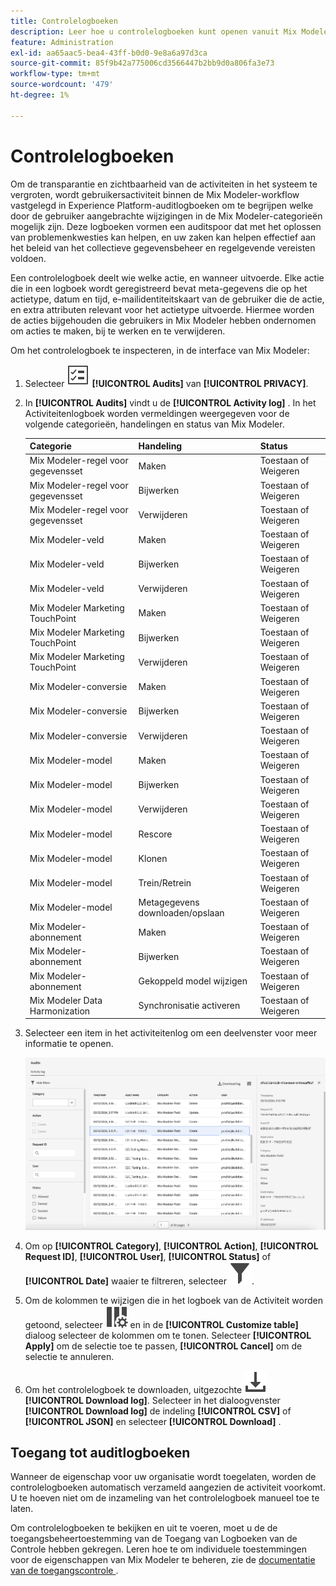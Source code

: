 ```yaml
---
title: Controlelogboeken
description: Leer hoe u controlelogboeken kunt openen vanuit Mix Modeler.
feature: Administration
exl-id: aa65aac5-bea4-43ff-b0d0-9e8a6a97d3ca
source-git-commit: 85f9b42a775006cd3566447b2bb9d0a806fa3e73
workflow-type: tm+mt
source-wordcount: '479'
ht-degree: 1%

---
```


# Controlelogboeken

Om de transparantie en zichtbaarheid van de activiteiten in het systeem te vergroten, wordt gebruikersactiviteit binnen de Mix Modeler-workflow vastgelegd in Experience Platform-auditlogboeken om te begrijpen welke door de gebruiker aangebrachte wijzigingen in de Mix Modeler-categorieën mogelijk zijn. Deze logboeken vormen een auditspoor dat met het oplossen van problemenkwesties kan helpen, en uw zaken kan helpen effectief aan het beleid van het collectieve gegevensbeheer en regelgevende vereisten voldoen.

<!-- DO WE HAVE TO ADD THIS
If you are subject to the Health Insurance Portability and Accountability Act (HIPAA) and create, receive, maintain, or transmit permitted sensitive personal data through Mix Modeler, you are responsible for executing a BAA with Adobe and licensing Healthcare Shield.
-->

Een controlelogboek deelt wie welke actie, en wanneer uitvoerde. Elke actie die in een logboek wordt geregistreerd bevat meta-gegevens die op het actietype, datum en tijd, e-mailidentiteitskaart van de gebruiker die de actie, en extra attributen relevant voor het actietype uitvoerde. Hiermee worden de acties bijgehouden die gebruikers in Mix Modeler hebben ondernomen om acties te maken, bij te werken en te verwijderen.

Om het controlelogboek te inspecteren, in de interface van Mix Modeler:

1. Selecteer ![&#x200B; Lijst van de Taak &#x200B;](/help/assets/icons/TaskList.svg) **[!UICONTROL Audits]** van **[!UICONTROL PRIVACY]**.

1. In **[!UICONTROL Audits]** vindt u de **[!UICONTROL Activity log]** . In het Activiteitenlogboek worden vermeldingen weergegeven voor de volgende categorieën, handelingen en status van Mix Modeler.

   | Categorie | Handeling | Status |
   |---|---|---|
   | Mix Modeler-regel voor gegevensset | Maken | Toestaan of Weigeren |
   | Mix Modeler-regel voor gegevensset | Bijwerken | Toestaan of Weigeren |
   | Mix Modeler-regel voor gegevensset | Verwijderen | Toestaan of Weigeren |
   | Mix Modeler-veld | Maken | Toestaan of Weigeren |
   | Mix Modeler-veld | Bijwerken | Toestaan of Weigeren |
   | Mix Modeler-veld | Verwijderen | Toestaan of Weigeren |
   | Mix Modeler Marketing TouchPoint | Maken | Toestaan of Weigeren |
   | Mix Modeler Marketing TouchPoint | Bijwerken | Toestaan of Weigeren |
   | Mix Modeler Marketing TouchPoint | Verwijderen | Toestaan of Weigeren |
   | Mix Modeler-conversie | Maken | Toestaan of Weigeren |
   | Mix Modeler-conversie | Bijwerken | Toestaan of Weigeren |
   | Mix Modeler-conversie | Verwijderen | Toestaan of Weigeren |
   | Mix Modeler-model | Maken | Toestaan of Weigeren |
   | Mix Modeler-model | Bijwerken | Toestaan of Weigeren |
   | Mix Modeler-model | Verwijderen | Toestaan of Weigeren |
   | Mix Modeler-model | Rescore | Toestaan of Weigeren |
   | Mix Modeler-model | Klonen | Toestaan of Weigeren |
   | Mix Modeler-model | Trein/Retrein | Toestaan of Weigeren |
   | Mix Modeler-model | Metagegevens downloaden/opslaan | Toestaan of Weigeren |
   | Mix Modeler-abonnement | Maken | Toestaan of Weigeren |
   | Mix Modeler-abonnement | Bijwerken | Toestaan of Weigeren |
   | Mix Modeler-abonnement | Gekoppeld model wijzigen | Toestaan of Weigeren |
   | Mix Modeler Data Harmonization | Synchronisatie activeren | Toestaan of Weigeren |


1. Selecteer een item in het activiteitenlog om een deelvenster voor meer informatie te openen.

   ![&#x200B; de Controle van Mix Modeler &#x200B;](/help/assets/mix-modeler-audit.png)

1. Om op **[!UICONTROL Category]**, **[!UICONTROL Action]**, **[!UICONTROL Request ID]**, **[!UICONTROL User]**, **[!UICONTROL Status]** of **[!UICONTROL Date]** waaier te filtreren, selecteer ![&#x200B; Filter &#x200B;](/help/assets/icons/Filter.svg).

1. Om de kolommen te wijzigen die in het logboek van de Activiteit worden getoond, selecteer ![&#x200B; Kolommen &#x200B;](/help/assets/icons/ColumnSetting.svg) en in de **[!UICONTROL Customize table]** dialoog selecteer de kolommen om te tonen. Selecteer **[!UICONTROL Apply]** om de selectie toe te passen, **[!UICONTROL Cancel]** om de selectie te annuleren.

1. Om het controlelogboek te downloaden, uitgezochte ![&#x200B; Download &#x200B;](/help/assets/icons/Download.svg) **[!UICONTROL Download log]**. Selecteer in het dialoogvenster **[!UICONTROL Download log]** de indeling **[!UICONTROL CSV]** of **[!UICONTROL JSON]** en selecteer **[!UICONTROL Download]** .

## Toegang tot auditlogboeken

Wanneer de eigenschap voor uw organisatie wordt toegelaten, worden de controlelogboeken automatisch verzameld aangezien de activiteit voorkomt. U te hoeven niet om de inzameling van het controlelogboek manueel toe te laten.

Om controlelogboeken te bekijken en uit te voeren, moet u de de toegangsbeheertoestemming van de Toegang van Logboeken van de Controle hebben gekregen. Leren hoe te om individuele toestemmingen voor de eigenschappen van Mix Modeler te beheren, zie de [&#x200B; documentatie van de toegangscontrole &#x200B;](https://experienceleague.adobe.com/nl/docs/experience-platform/access-control/home).
